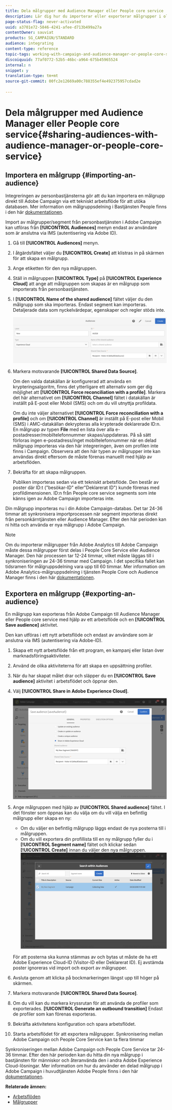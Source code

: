 ```yaml
---
title: Dela målgrupper med Audience Manager eller People core service
description: Lär dig hur du importerar eller exporterar målgrupper i olika Adobe Experience Cloud-lösningar.
page-status-flag: never-activated
uuid: a3701e72-5846-4241-afee-d713b499a27a
contentOwner: sauviat
products: SG_CAMPAIGN/STANDARD
audience: integrating
content-type: reference
topic-tags: working-with-campaign-and-audience-manager-or-people-core-service
discoiquuid: 77af0772-52b5-46bc-a964-675b45965524
internal: n
snippet: y
translation-type: tm+mt
source-git-commit: 00fc2e12669a00c788355ef4e492375957cdad2e

---
```



# Dela målgrupper med Audience Manager eller People core service{#sharing-audiences-with-audience-manager-or-people-core-service}

## Importera en målgrupp {#importing-an-audience}

Integreringen av personbastjänsterna gör att du kan importera en målgrupp direkt till Adobe Campaign via ett tekniskt arbetsflöde för att utöka databasen. Mer information om målgruppsdelning i Bastjänsten People finns i den här [dokumentationen](https://marketing.adobe.com/resources/help/en_US/mcloud/t_publish_audience_segment.html).

Import av målgrupper/segment från personbastjänsten i Adobe Campaign kan utföras från **[!UICONTROL Audiences]** menyn endast av användare som är anslutna via IMS (autentisering via Adobe ID).

1. Gå till **[!UICONTROL Audiences]** menyn.
1. I åtgärdsfältet väljer du **[!UICONTROL Create]** att klistras in på skärmen för att skapa en målgrupp.
1. Ange etiketten för den nya målgruppen.
1. Ställ in målgruppen **[!UICONTROL Type]** på **[!UICONTROL Experience Cloud]** att ange att målgruppen som skapas är en målgrupp som importerats från personbastjänsten.
1. I **[!UICONTROL Name of the shared audience]** fältet väljer du den målgrupp som ska importeras. Endast segment kan importeras. Detaljerade data som nyckelvärdepar, egenskaper och regler stöds inte.

   ![](assets/aam_import_audience.png)

1. Markera motsvarande **[!UICONTROL Shared Data Source]**.

   Om den valda datakällan är konfigurerad att använda en krypteringsalgoritm, finns det ytterligare ett alternativ som ger dig möjlighet att **[!UICONTROL Force reconciliation with a profile]**. Markera det här alternativet om **[!UICONTROL Channel]** fältet i datakällan är inställt på E-post eller Mobil (SMS) och om du vill utnyttja profildata.

   Om du inte väljer alternativet **[!UICONTROL Force reconciliation with a profile]** och om **[!UICONTROL Channel]** är inställt på E-post eller Mobil (SMS) i AMC-datakällan dekrypteras alla krypterade deklarerade ID:n. En målgrupp av typen **File** med en lista över alla e-postadresser/mobiltelefonnummer skapas/uppdateras. På så sätt förloras ingen e-postadress/inget mobiltelefonnummer när en delad målgrupp importeras via den här integreringen, även om profilen inte finns i Campaign. Observera att den här typen av målgrupper inte kan användas direkt eftersom de måste förenas manuellt med hjälp av arbetsflöden.

1. Bekräfta för att skapa målgruppen.

   Publiken importeras sedan via ett tekniskt arbetsflöde. Den består av poster där ID:t (&quot;besökar-ID&quot; eller&quot;Deklarerat ID&quot;) kunde förenas med profildimensionen. ID:n från People core service segments som inte känns igen av Adobe Campaign importeras inte.

Din målgrupp importeras nu i din Adobe Campaign-databas. Det tar 24-36 timmar att synkronisera importprocessen när segment importeras direkt från personkärntjänsten eller Audience Manager. Efter den här perioden kan ni hitta och använda er nya målgrupp i Adobe Campaign.

>[!NOTE]
>
>Om du importerar målgrupper från Adobe Analytics till Adobe Campaign måste dessa målgrupper först delas i People Core Service eller Audience Manager. Den här processen tar 12-24 timmar, vilket måste läggas till i synkroniseringen av 24-36 timmar med Campaign. I det specifika fallet kan tidsramen för målgruppsdelning vara upp till 60 timmar. Mer information om Adobe Analytics-målgruppsdelning i tjänsten People Core och Audience Manager finns i den här [dokumentationen](https://marketing.adobe.com/resources/help/en_US/mcloud/t_publish_audience_segment.html).

## Exportera en målgrupp {#exporting-an-audience}

En målgrupp kan exporteras från Adobe Campaign till Audience Manager eller People core service med hjälp av ett arbetsflöde och en **[!UICONTROL Save audience]** aktivitet.

Den kan utföras i ett nytt arbetsflöde och endast av användare som är anslutna via IMS (autentisering via Adobe-ID).

1. Skapa ett nytt arbetsflöde från ett program, en kampanj eller listan över marknadsföringsaktiviteter.
1. Använd de olika aktiviteterna för att skapa en uppsättning profiler.
1. När du har skapat målet drar och släpper du en **[!UICONTROL Save audience]** aktivitet i arbetsflödet och öppnar den.
1. Välj **[!UICONTROL Share in Adobe Experience Cloud]**.

   ![](assets/aam_save_audience_activity.png)

1. Ange målgruppen med hjälp av **[!UICONTROL Shared audience]** fältet. I det fönster som öppnas kan du välja om du vill välja en befintlig målgrupp eller skapa en ny:

   * Om du väljer en befintlig målgrupp läggs endast de nya posterna till i målgruppen.
   * Om du vill exportera din profillista till en ny målgrupp fyller du i **[!UICONTROL Segment name]** fältet och klickar sedan **[!UICONTROL Create]** innan du väljer den nya målgruppen.
   ![](assets/aam_save_audience_segment_picker.png)

   För att posterna ska kunna stämmas av och bytas ut måste de ha ett Adobe Experience Cloud-ID (Visitor-ID eller Deklarerat ID). Ej avstämda poster ignoreras vid import och export av målgrupper.

1. Avsluta genom att klicka på bockmarkeringen längst upp till höger på skärmen.
1. Markera motsvarande **[!UICONTROL Shared Data Source]**.
1. Om du vill kan du markera kryssrutan för att använda de profiler som exporterades. **[!UICONTROL Generate an outbound transition]** Endast de profiler som kan förenas exporteras.
1. Bekräfta aktivitetens konfiguration och spara arbetsflödet.
1. Starta arbetsflödet för att exportera målgrupper. Synkronisering mellan Adobe Campaign och People Core Service kan ta flera timmar

Synkroniseringen mellan Adobe Campaign och People Core Service tar 24-36 timmar. Efter den här perioden kan du hitta din nya målgrupp i bastjänsten för människor och återanvända den i andra Adobe Experience Cloud-lösningar. Mer information om hur du använder en delad målgrupp i Adobe Campaign i huvudtjänsten Adobe People finns i den här [dokumentationen](https://marketing.adobe.com/resources/help/en_US/mcloud/t_audience_create.html).

**Relaterade ämnen:**

* [Arbetsflöden](../../automating/using/workflow-data-and-processes.md)
* [Målgrupper](../../audiences/using/about-audiences.md)

